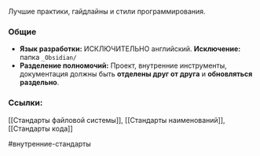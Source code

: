 Лучшие практики, гайдлайны и стили программирования.

### Общие

- **Язык разработки:** ИСКЛЮЧИТЕЛЬНО английский.
	**Исключение:** папка `_Obsidian/`
- **Разделение полномочий:**
	Проект, внутренние инструменты, документация должны быть **отделены друг от друга** и **обновляться раздельно**.

### Ссылки:
[[Стандарты файловой системы]], [[Стандарты наименований]], [[Стандарты кода]]

#внутренние-стандарты